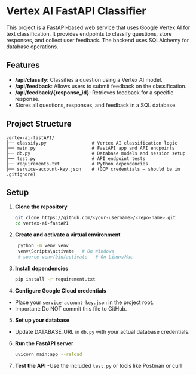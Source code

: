 # Vertex AI FastAPI Classifier

This project is a FastAPI-based web service that uses Google Vertex AI for text classification. It provides endpoints to classify questions, store responses, and collect user feedback. The backend uses SQLAlchemy for database operations.

## Features

- **/api/classify**: Classifies a question using a Vertex AI model.
- **/api/feedback**: Allows users to submit feedback on the classification.
- **/api/feedback/{response_id}**: Retrieves feedback for a specific response.
- Stores all questions, responses, and feedback in a SQL database.

## Project Structure
```text
vertex-ai-fastAPI/
├── classify.py                 # Vertex AI classification logic
├── main.py                     # FastAPI app and API endpoints
├── db.py                       # Database models and session setup
├── test.py                     # API endpoint tests
├── requirements.txt            # Python dependencies
├── service-account-key.json    # (GCP credentials — should be in .gitignore)
```


## Setup

1. **Clone the repository**
   ```sh
   git clone https://github.com/<your-username>/<repo-name>.git
   cd vertex-ai-fastAPI
   

2. **Create and activate a virtual environment**
   ```sh
    python -m venv venv
    venv\Scripts\activate   # On Windows
    # source venv/bin/activate   # On Linux/Mac
3. **Install dependencies**
   ```sh
   pip install -r requirement.txt

4. **Configure Google Cloud credentials**
  - Place your  `service-account-key.json` in the project root.
  - Important: Do NOT commit this file to GitHub.

5. **Set up your database**
  - Update DATABASE_URL in `db.py` with your actual database credentials.

6. **Run the FastAPI server**
   ```sh
   uvicorn main:app --reload
   
7. **Test the API**
   -Use the included `test.py` or tools like Postman or curl

       
